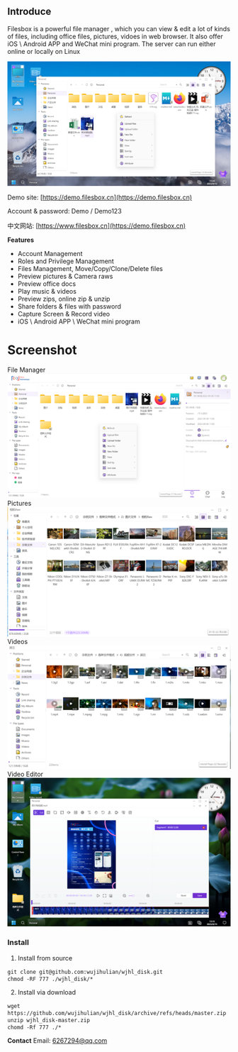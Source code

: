 ## Introduce 
Filesbox is a powerful file manager , which you can view & edit a lot of kinds of  files, including office files, pictures, vidoes in web browser. It also offer iOS \ Android APP and WeChat mini program. The server can run either online or locally on Linux

![](md/7c96e5a5bc1640feb5977ebf43ae8fd81694489134138_60012.png)


Demo site: [https://demo.filesbox.cn](https://demo.filesbox.cn)

Account & password: Demo / Demo123

中文网站: [https://www.filesbox.cn](https://demo.filesbox.cn)

**Features**

- Account Management
- Roles and Privilege Management
- Files Management, Move/Copy/Clone/Delete files
- Preview pictures & Camera raws
- Preview office docs
- Play music & videos
- Preview zips, online zip & unzip
- Share folders & files with password
- Capture Screen & Record video
- iOS \ Android APP \ WeChat mini program


# Screenshot

File Manager
![](md/d5d77483bce74b888d053d60810410a11694754791863_60012.png)
Pictures
![](md/a14b6be68e734f06a23d1975848fe74d1694755242303_60012.png)
Videos 
![](md/126080467cce489f93587e6af91592721694755064625_60012.png)
Video Editor
![](md/b7c5ab69d5e64bed9d1553c8a65d251d1694754947257_60012.png)



### Install

1. Install from source


```
git clone git@github.com:wujihulian/wjhl_disk.git
chmod -RF 777 ./wjhl_disk/*
```


2. Install via download


```
wget https://github.com/wujihulian/wjhl_disk/archive/refs/heads/master.zip
unzip wjhl_disk-master.zip
chomd -Rf 777 ./*
```





**Contact**
Email: 6267294@qq.com



